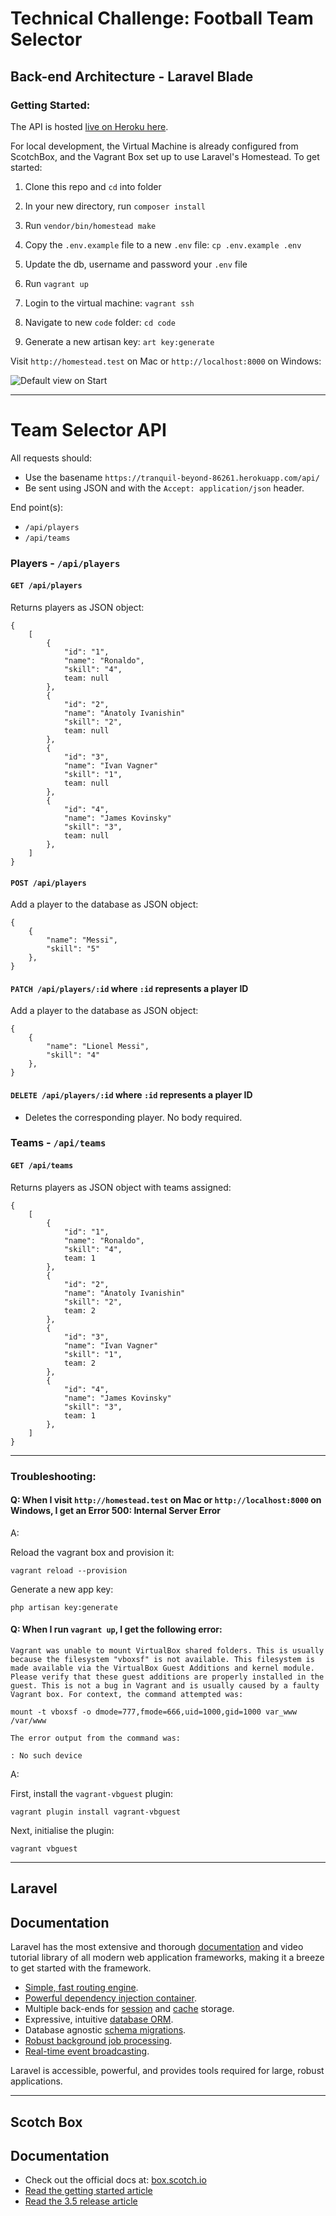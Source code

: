 # Technical Challenge: Football Team Selector
## Back-end Architecture - Laravel Blade

### Getting Started:

The API is hosted [live on Heroku here](https://tranquil-beyond-86261.herokuapp.com/).

For local development, the Virtual Machine is already configured from ScotchBox, and the Vagrant Box set up to use Laravel's Homestead. To get started:

1. Clone this repo and `cd` into folder
2. In your new directory, run `composer install`
3. Run `vendor/bin/homestead make`
4. Copy the `.env.example` file to a new `.env` file:
`cp .env.example .env`

5. Update the db, username and password your `.env` file
6. Run `vagrant up`
7. Login to the virtual machine: `vagrant ssh`
8. Navigate to new `code` folder: `cd code`
9. Generate a new artisan key: `art key:generate`

Visit `http://homestead.test` on Mac or `http://localhost:8000` on Windows:

![Default view on Start](https://imgur.com/y4gcPKB.jpg?)

---

# Team Selector API

All requests should:

- Use the basename `https://tranquil-beyond-86261.herokuapp.com/api/`
- Be sent using JSON and with the `Accept: application/json` header.

End point(s):

- `/api/players`
- `/api/teams`

### Players - `/api/players`

#### `GET /api/players`

Returns players as JSON object:

```
{
    [
        {
            "id": "1",
            "name": "Ronaldo",
            "skill": "4",
            team: null
        },
        {
            "id": "2",
            "name": "Anatoly Ivanishin"
            "skill": "2",
            team: null
        },
        {
            "id": "3",
            "name": "Ivan Vagner"
            "skill": "1",
            team: null
        },
        {
            "id": "4",
            "name": "James Kovinsky"
            "skill": "3",
            team: null
        },
    ]
}
```

#### `POST /api/players`

Add a player to the database as JSON object:

```
{
    {
        "name": "Messi",
        "skill": "5"
    },
}
```

#### `PATCH /api/players/:id` where `:id` represents a player ID

Add a player to the database as JSON object:

```
{
    {
        "name": "Lionel Messi",
        "skill": "4"
    },
}
```

#### `DELETE /api/players/:id` where `:id` represents a player ID

- Deletes the corresponding player. No body required.

### Teams - `/api/teams`

#### `GET /api/teams`

Returns players as JSON object with teams assigned:

```
{
    [
        {
            "id": "1",
            "name": "Ronaldo",
            "skill": "4",
            team: 1
        },
        {
            "id": "2",
            "name": "Anatoly Ivanishin"
            "skill": "2",
            team: 2
        },
        {
            "id": "3",
            "name": "Ivan Vagner"
            "skill": "1",
            team: 2
        },
        {
            "id": "4",
            "name": "James Kovinsky"
            "skill": "3",
            team: 1
        },
    ]
}
```


---

### Troubleshooting:

#### Q: When I visit `http://homestead.test` on Mac or `http://localhost:8000` on Windows, I get an Error 500: Internal Server Error
A:

Reload the vagrant box and provision it:

`vagrant reload --provision`


Generate a new app key:

`php artisan key:generate`

#### Q: When I run `vagrant up`, I get the following error:
```
Vagrant was unable to mount VirtualBox shared folders. This is usually
because the filesystem "vboxsf" is not available. This filesystem is
made available via the VirtualBox Guest Additions and kernel module.
Please verify that these guest additions are properly installed in the
guest. This is not a bug in Vagrant and is usually caused by a faulty
Vagrant box. For context, the command attempted was:

mount -t vboxsf -o dmode=777,fmode=666,uid=1000,gid=1000 var_www /var/www

The error output from the command was:

: No such device
```
A:

First, install the `vagrant-vbguest` plugin:

`vagrant plugin install vagrant-vbguest`


Next, initialise the plugin:

`vagrant vbguest`

---

## Laravel

## Documentation

Laravel has the most extensive and thorough [documentation](https://laravel.com/docs) and video tutorial library of all modern web application frameworks, making it a breeze to get started with the framework.

- [Simple, fast routing engine](https://laravel.com/docs/routing).
- [Powerful dependency injection container](https://laravel.com/docs/container).
- Multiple back-ends for [session](https://laravel.com/docs/session) and [cache](https://laravel.com/docs/cache) storage.
- Expressive, intuitive [database ORM](https://laravel.com/docs/eloquent).
- Database agnostic [schema migrations](https://laravel.com/docs/migrations).
- [Robust background job processing](https://laravel.com/docs/queues).
- [Real-time event broadcasting](https://laravel.com/docs/broadcasting).

Laravel is accessible, powerful, and provides tools required for large, robust applications.

---

## Scotch Box

## Documentation

* Check out the official docs at: [box.scotch.io](https://box.scotch.io)
* [Read the getting started article](https://scotch.io/bar-talk/introducing-scotch-box-a-vagrant-lamp-stack-that-just-works)
* [Read the 3.5 release article](https://scotch.io/bar-talk/announcing-scotch-box-v35-and-scotch-box-pro-v15-the-big-switcheroo)
